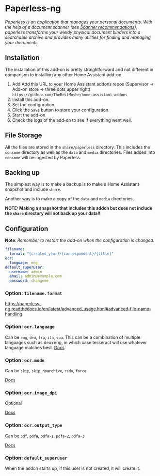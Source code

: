 # Paperless-ng

_Paperless is an application that manages your personal documents. With the help of a document scanner (see [Scanner recommendations](https://paperless-ng.readthedocs.io/en/latest/scanners.html#scanners)), paperless transforms your wieldy physical document binders into a searchable archive and provides many utilities for finding and managing your documents._

## Installation

The installation of this add-on is pretty straightforward and not different in
comparison to installing any other Home Assistant add-on.

1. Add Add this URL to your Home Assistant addons repos (Supervisor -> Add-on store -> three dots upper right): `https://github.com/TheBestMoshe/home-assistant-addons`
1. Install this add-on.
1. Set the configuration.
1. Click the `Save` button to store your configuration.
1. Start the add-on.
1. Check the logs of the add-on to see if everything went well.

## File Storage

All the files are stored in the `share/paperless` directory. This includes the `consume` directory as well as the `data` and `media` directories. Files added into `consume` will be ingested by Paperless.

## Backing up

The simplest way is to make a backup is to make a Home Assistant snapshot and include `share`.

Another way is to make a copy of the `data` and `media` directories.

**NOTE: Making a snapshot that includes this addon but does not include the `share` directory will not back up your data!!**

## Configuration

**Note**: _Remember to restart the add-on when the configuration is changed._

```yaml
filename:
  format: "{created_year}/{correspondent}/{title}"
ocr:
  language: eng
default_superuser:
  username: admin
  email: admin@example.com
  password: changeme
```

### Option: `filename.format`

https://paperless-ng.readthedocs.io/en/latest/advanced_usage.html#advanced-file-name-handling

### Option: `ocr.language`

Can be `eng`, `deu`, `fra`, `ita`, `spa`.
This can be a combination of multiple languages such as deu+eng, in which case tesseract will use whatever language matches best.
[Docs](https://paperless-ng.readthedocs.io/en/latest/configuration.html#:~:text=PAPERLESS_OCR_LANGUAGE)

### Option: `ocr.mode`

Can be `skip`, `skip_noarchive`, `redo`, `force`

[Docs](https://paperless-ng.readthedocs.io/en/latest/configuration.html#:~:text=PAPERLESS_OCR_MODE)

### Option: `ocr.image_dpi`

Optional

[Docs](https://paperless-ng.readthedocs.io/en/latest/configuration.html#:~:text=PAPERLESS_OCR_IMAGE_DPI)

### Option: `ocr.output_type`

Can be `pdf`, `pdfa`, `pdfa-1`, `pdfa-2`, `pdfa-3`

[Docs](https://paperless-ng.readthedocs.io/en/latest/configuration.html#:~:text=PAPERLESS_OCR_OUTPUT_TYPE)

### Option: `default_superuser`

When the addon starts up, if this user is not created, it will create it.
